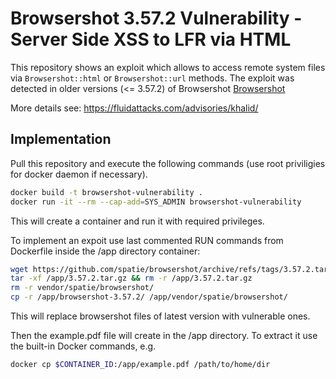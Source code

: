 # Browsershot 3.57.2 Vulnerability - Server Side XSS to LFR via HTML

This repository shows an exploit which allows to access remote system files via `Browsershot::html` or `Browsershot::url` methods. The exploit was detected in older versions (<= 3.57.2) of Browsershot [Browsershot](https://github.com/spatie/browsershot)

More details see: https://fluidattacks.com/advisories/khalid/

## Implementation

Pull this repository and execute the following commands (use root priviligies for docker daemon if necessary).
```sh
docker build -t browsershot-vulnerability . 
docker run -it --rm --cap-add=SYS_ADMIN browsershot-vulnerability
```
This will create a container and run it with required privileges.

To implement an expoit use last commented RUN commands from Dockerfile inside the /app directory container:
```sh
wget https://github.com/spatie/browsershot/archive/refs/tags/3.57.2.tar.gz -P /app
tar -xf /app/3.57.2.tar.gz && rm -r /app/3.57.2.tar.gz
rm -r vendor/spatie/browsershot/
cp -r /app/browsershot-3.57.2/ /app/vendor/spatie/browsershot/
```
This will replace browsershot files of latest version with vulnerable ones. 

Then the example.pdf file will create in the /app directory. To extract it use the built-in Docker commands, e.g.
```sh
docker cp $CONTAINER_ID:/app/example.pdf /path/to/home/dir
```

